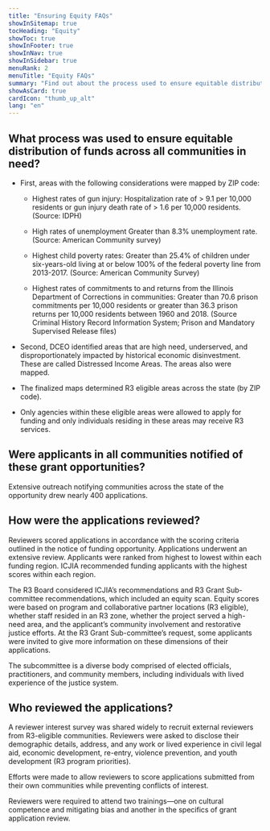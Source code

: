 ```yaml
---
title: "Ensuring Equity FAQs"
showInSitemap: true
tocHeading: "Equity"
showToc: true
showInFooter: true
showInNav: true
showInSidebar: true
menuRank: 2
menuTitle: "Equity FAQs"
summary: "Find out about the process used to ensure equitable distribution of funds across all communities in need."
showAsCard: true
cardIcon: "thumb_up_alt"
lang: "en"
---
```


## What process was used to ensure equitable distribution of funds across all communities in need?

- First, areas with the following considerations were mapped by ZIP code:

    - Highest rates of gun injury: Hospitalization rate of > 9.1 per 10,000 residents or gun injury death rate of > 1.6 per 10,000 residents. (Source: IDPH)
		
    - High rates of unemployment Greater than 8.3% unemployment rate. (Source: American Community survey)
		
    - Highest child poverty rates: Greater than 25.4% of children under six-years-old living at or below 100% of the federal poverty line from 2013-2017. (Source: American Community Survey)
		
    - Highest rates of commitments to and returns from the Illinois Department of Corrections in communities: Greater than 70.6 prison commitments per 10,000 residents or greater than 36.3 prison returns per 10,000 residents between 1960 and 2018. (Source Criminal History Record Information System; Prison and Mandatory Supervised Release files)

- Second,  DCEO identified areas that are high need, underserved, and disproportionately impacted by historical economic disinvestment. These are called Distressed Income Areas. The areas also were mapped.

- The finalized maps determined R3 eligible areas across the state (by ZIP code). 

- Only agencies within these eligible areas were allowed to apply for funding and only individuals residing in these areas may receive R3 services. 

## Were applicants in all communities notified of these grant opportunities? 

Extensive outreach notifying communities across the state of the opportunity drew nearly 400 applications.

## How were the applications reviewed? 

Reviewers scored applications in accordance with the scoring criteria outlined in the notice of funding opportunity. Applications underwent an extensive review. Applicants were ranked from highest to lowest within each funding region. ICJIA recommended funding  applicants with the highest scores within each region. 

The R3 Board considered ICJIA’s recommendations and R3 Grant Sub-committee recommendations, which included an equity scan. Equity scores were based on program and collaborative partner locations (R3 eligible), whether staff resided in an R3 zone, whether the project served a high-need area, and the applicant’s community involvement and restorative justice efforts. At the R3 Grant Sub-committee’s request, some applicants were invited to give more information on these dimensions of their applications. 

The subcommittee is a diverse body comprised of elected officials, practitioners, and community members, including individuals with lived experience of the justice system.

## Who reviewed the applications? 

A reviewer interest survey was shared widely to recruit external reviewers from R3-eligible communities. Reviewers were asked to disclose their demographic details, address, and any work or lived experience in civil legal aid, economic development, re-entry, violence prevention, and youth development (R3 program priorities). 

Efforts were made to allow reviewers to score applications submitted from their own communities while preventing conflicts of interest. 

Reviewers were required to attend two trainings—one on cultural competence and mitigating bias and another in the specifics of grant application review.


